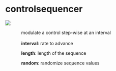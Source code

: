 
<a name=controlsequencer></a><br>
# <b>controlsequencer</b>
<img src="https://www.bespokesynth.com/docs/screenshots/controlsequencer.png"><br>
<div style="display:inline-block;margin-left:50px;">
modulate a control step-wise at an interval<br/><br/>
<b>interval</b>: rate to advance<br>

<b>length</b>: length of the sequence<br>

<b>random</b>: randomize sequence values<br>
